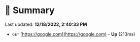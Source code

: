 # 📖 Summary
Last updated: **12/18/2022, 2:40:33 PM**

- `GET` [https://google.com](https://google.com) - **Up** (213ms)
